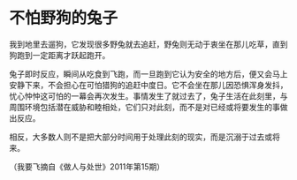 # 不怕野狗的兔子

我到地里去遛狗，它发现很多野兔就去追赶，野兔则无动于衷坐在那儿吃草，直到狗跑到一定距离才跃起跑开。 

兔子即时反应，瞬间从吃食到飞跑，而一旦跑到它认为安全的地方后，便又会马上安静下来，不会担心在可怕猎狗的追赶中度日。它不会坐在那儿因恐惧浑身发抖，忧心忡忡这可怕的一幕会再次发生。事情发生了就过去了，兔子生活在此刻里，与周围环境包括潜在威胁和睦相处，它们只对此刻，而不是对已经或将要发生的事做出反应。 

相反，大多数人则不是把大部分时间用于处理此刻的现实，而是沉溺于过去或将来。 

（我要飞摘自《做人与处世》2011年第15期）